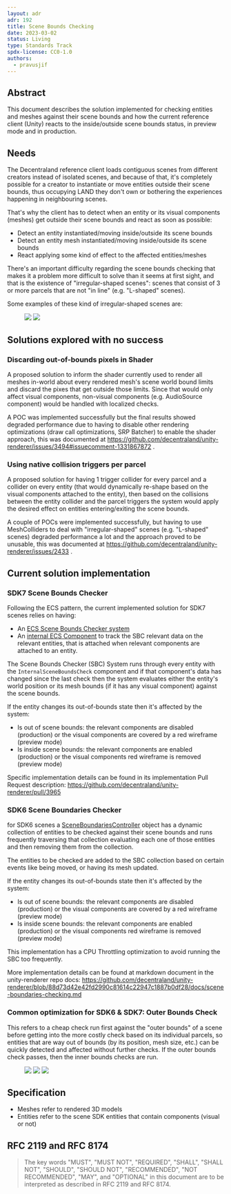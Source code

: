 ```yaml
---
layout: adr
adr: 192
title: Scene Bounds Checking
date: 2023-03-02
status: Living
type: Standards Track
spdx-license: CC0-1.0
authors:
  - pravusjif
---
```


## Abstract

This document describes the solution implemented for checking entities and meshes against their scene bounds and how the current reference client (Unity) reacts to the inside/outside scene bounds status, in preview mode and in production.

## Needs

The Decentraland reference client loads contiguous scenes from different creators instead of isolated scenes, and because of that, it's completely possible for a creator to instantiate or move entities outside their scene bounds, thus occupying LAND they don't own or bothering the experiences happening in neighbouring scenes.

That's why the client has to detect when an entity or its visual components (meshes) get outside their scene bounds and react as soon as possible:
- Detect an entity instantiated/moving inside/outside its scene bounds
- Detect an entity mesh instantiated/moving inside/outside its scene bounds
- React applying some kind of effect to the affected entities/meshes

There's an important difficulty regarding the scene bounds checking that makes it a problem more difficult to solve than it seems at first sight, and that is the existence of "irregular-shaped scenes": scenes that consist of 3 or more parcels that are not "in line" (e.g. "L-shaped" scenes).

Some examples of these kind of irregular-shaped scenes are:
<figure>
  <img src="/resources/ADR-192/irregular-shaped-scene-example-1.png" />
  <img src="/resources/ADR-192/irregular-shaped-scene-example-2.png" />
</figure>

## Solutions explored with no success
### Discarding out-of-bounds pixels in Shader

A proposed solution to inform the shader currently used to render all meshes in-world about every rendered mesh's scene world bound limits and discard the pixes that get outside those limits.
Since that would only affect visual components, non-visual components (e.g. AudioSource component) would be handled with localized checks.

A POC was implemented successfully but the final results showed degraded performance due to having to disable other rendering optimizations (draw call optimizations, SRP Batcher) to enable the shader approach, this was documented at https://github.com/decentraland/unity-renderer/issues/3494#issuecomment-1331867872 .

### Using native collision triggers per parcel

A proposed solution for having 1 trigger collider for every parcel and a collider on every entity (that would dynamically re-shape based on the visual components attached to the entity), then based on the collisions between the entity collider and the parcel triggers the system would apply the desired effect on entities entering/exiting the scene bounds.

A couple of POCs were implemented successfully, but having to use MeshColliders to deal with "irregular-shaped" scenes (e.g. "L-shaped" scenes) degraded performance a lot and the approach proved to be unusable, this was documented at https://github.com/decentraland/unity-renderer/issues/2433 .

## Current solution implementation
### SDK7 Scene Bounds Checker

Following the ECS pattern, the current implemented solution for SDK7 scenes relies on having:
- An [ECS Scene Bounds Checker system](https://github.com/decentraland/unity-renderer/blob/88d73d42e42fd2990c81614c22947c1887b0df28/unity-renderer/Assets/DCLPlugins/ECS7/Systems/SceneBoundsCheckerSystem/ECSSceneBoundsCheckerSystem.cs)
- An [internal ECS Component](https://github.com/decentraland/unity-renderer/blob/88d73d42e42fd2990c81614c22947c1887b0df28/unity-renderer/Assets/DCLPlugins/ECS7/InternalECSComponents/Interfaces/InternalECSComponentModels.cs#L78~L87) to track the SBC relevant data on the relevant entities, that is attached when relevant components are attached to an entity.

The Scene Bounds Checker (SBC) System runs through every entity with the `InternalSceneBoundsCheck` component and if that component's data has changed since the last check then the system evaluates either the entity's world position or its mesh bounds (if it has any visual component) against the scene bounds.

If the entity changes its out-of-bounds state then it's affected by the system:
- Is out of scene bounds: the relevant components are disabled (production) or the visual components are covered by a red wireframe (preview mode)  
- Is inside scene bounds: the relevant components are enabled (production) or the visual components red wireframe is removed (preview mode)

Specific implementation details can be found in its implementation Pull Request description: https://github.com/decentraland/unity-renderer/pull/3965

### SDK6 Scene Boundaries Checker

for SDK6 scenes a [SceneBoundariesController](https://github.com/decentraland/unity-renderer/blob/05c9abdbf1e55bf33817e890ce56d65fb51dd66a/unity-renderer/Assets/Scripts/MainScripts/DCL/WorldRuntime/SceneBoundariesController/SceneBoundsChecker.cs) object has a dynamic collection of entities to be checked against their scene bounds and runs frequently traversing that collection evaluating each one of those entities and then removing them from the collection.

The entities to be checked are added to the SBC collection based on certain events like being moved, or having its mesh updated.

If the entity changes its out-of-bounds state then it's affected by the system:
- Is out of scene bounds: the relevant components are disabled (production) or the visual components are covered by a red wireframe (preview mode)
- Is inside scene bounds: the relevant components are enabled (production) or the visual components red wireframe is removed (preview mode)

This implementation has a CPU Throttling optimization to avoid running the SBC too frequently.

More implementation details can be found at markdown document in the unity-renderer repo docs: https://github.com/decentraland/unity-renderer/blob/88d73d42e42fd2990c81614c22947c1887b0df28/docs/scene-boundaries-checking.md

### Common optimization for SDK6 & SDK7: Outer Bounds Check

This refers to a cheap check run first against the "outer bounds" of a scene before getting into the more costly check based on its individual parcels, so entities that are way out of bounds (by its position, mesh size, etc.) can be quickly detected and affected without further checks. If the outer bounds check passes, then the inner bounds checks are run.

<figure>
  <img src="/resources/ADR-192/scene-top-down.png" />
  <img src="/resources/ADR-192/scene-inner-bounds.png" />
  <img src="/resources/ADR-192/scene-outer-bounds.png" />
</figure>

## Specification

- Meshes refer to rendered 3D models
- Entities refer to the scene SDK entities that contain components (visual or not)

## RFC 2119 and RFC 8174

> The key words "MUST", "MUST NOT", "REQUIRED", "SHALL", "SHALL NOT", "SHOULD", "SHOULD NOT", "RECOMMENDED", "NOT RECOMMENDED", "MAY", and "OPTIONAL" in this document are to be interpreted as described in RFC 2119 and RFC 8174.

